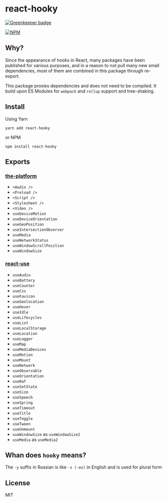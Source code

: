 
# react-hooky

[![Greenkeeper badge](https://badges.greenkeeper.io/cloudever/react-hooky.svg)](https://greenkeeper.io/)

[![NPM](https://nodei.co/npm/react-hooky.png?compact=true)](https://nodei.co/npm/react-hooky/)

## Why?

Since the appearance of hooks in React, many packages have been published for various purposes, and in a reason to not pull many new small dependencies, most of them are combined in this package through re-export.

This package proxies dependencies and does not need to be compiled. It build upon ES Modules for `webpack` and `rollup` support and tree-shaking.

## Install

Using Yarn

```
yarn add react-hooky
```

or NPM

```
npm install react-hooky
```

## Exports

### [the-platform](https://github.com/palmerhq/the-platform)

 - `<Audio /> `
 - `<Preload /> `
 - `<Script /> `
 - `<Stylesheet /> `
 - `<Video /> `
 - `useDeviceMotion`
 - `useDeviceOrientation`
 - `useGeoPosition`
 - `useIntersectionObserver`
 - `useMedia`
 - `useNetworkStatus`
 - `useWindowScrollPosition`
 - `useWindowSize`

### [react-use](https://github.com/streamich/react-use)

- `useAudio`
- `useBattery`
- `useCounter`
- `useCss`
- `useFavicon`
- `useGeolocation`
- `useHover`
- `useIdle`
- `useLifecycles`
- `useList`
- `useLocalStorage`
- `useLocation`
- `useLogger`
- `useMap`
- `useMediaDevices`
- `useMotion`
- `useMount`
- `useNetwork`
- `useObservable`
- `useOrientation`
- `useRaf`
- `useSetState`
- `useSize`
- `useSpeech`
- `useSpring`
- `useTimeout`
- `useTitle`
- `useToggle`
- `useTween`
- `useUnmount`
- `useWindowSize` as `useWindowSize2`
- `useMedia` as `useMedia2`

## Whan does `hooky` means?

The `-y` suffix in Russian is like `-s (-es)` in English and is used for plural form

## License

MIT